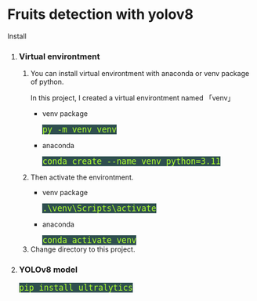 <!DOCTYPE html>
<html lang="en">
<head>
    <meta charset="UTF-8">
    <title>Read me</title>
    <style>
        code {
            background-color: darkslategray;
            color: greenyellow;
            font-size: larger;
        }
    </style>
</head>
<body>
<h1>Fruits detection with yolov8</h1>

<p>Install</p>
<ol>
    <li>
        <h3>Virtual environtment</h3>
        <ol>
            <li><p>You can install virtual environtment with anaconda or venv package of python.</p>
                <p>In this project, I created a virtual environtment named 「venv」</p>
                <ul>
                    <li>
                        <p>venv package</p>
                        <code>py -m venv venv</code>
                    </li>
                    <li>
                        <p>anaconda</p>
                        <code>conda create --name venv python=3.11</code>
                    </li>
                </ul>
            </li>
            <li><p>Then activate the environtment.</p>
                <ul>
                    <li>
                        <p>venv package</p>
                        <code>.\venv\Scripts\activate</code>
                    </li>
                    <li>
                        <p>anaconda</p>
                        <code>conda activate venv</code>
                    </li>
                </ul>
            </li>
            <li>Change directory to this project.</li>
        </ol>
    </li>
    <li>
        <h3>YOLOv8 model</h3>
        <p>
            <code>pip install ultralytics</code>
        </p>
    </li>
</ol>
</body>
</html>
